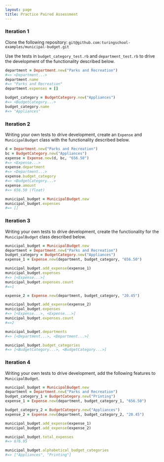 ```yaml
---
layout: page
title: Practice Paired Assessment
---
```


### Iteration 1

Clone the following repository: `git@github.com:turingschool-examples/municipal-budget.git`

Use the tests in `budget_category_test.rb` and `department_test.rb` to drive the development of the functionality described below.

```ruby
department = Department.new("Parks and Recreation")
#=> <Department...>
department.name
#=> "Parks and Recreation"
department.expenses = []

budget_category = BudgetCategory.new("Appliances")
#=> <BudgetCategory...>
budget_category.name
#=> "Appliances"
```


### Iteration 2

Writing your own tests to drive development, create an `Expense` and `MunicipalBudget` class with the functionality described below.

```ruby
d = Department.new("Parks and Recreation")
bc = BudgetCategory.new("Appliances")
expense = Expense.new(d, bc, "656.50")
#=> <Expense...>
expense.department
#=> <Department...>
expense.budget_category
#=> <BudgetCategory...>
expense.amount
#=> 656.50 (float)

municipal_budget = MunicipalBudget.new
municipal_budget.expenses
#=> []
```


### Iteration 3

Writing your own tests to drive development, create the functionality for the `MunicipalBudget` class described below.

```ruby
municipal_budget = MunicipalBudget.new
department = Department.new("Parks and Recreation")
budget_category = BudgetCategory.new("Appliances")
expense_1 = Expense.new(department, budget_category, "656.50")

municipal_budget.add_expense(expense_1)
municipal_budget.expenses
#=> [<Expense...>]
municipal_budget.expenses.count
#=>1

expense_2 = Expense.new(department, budget_category, "20.45")

municipal_budget.add_expense(expense_2)
municipal_budget.expenses
#=> [<Expense...>, <Expense...>]
municipal_budget.expenses.count
#=>2

municipal_budget.departments
#=> [<Department...>, <Department...>]

municipal_budget.budget_categories
#=> [<BudgetCategory...>, <BudgetCategory...>]
```


### Iteration 4

Writing your own tests to drive development, add the following features to `MunicipalBudget`.

```ruby
municipal_budget = MunicipalBudget.new
department = Department.new("Parks and Recreation")
budget_category_1 = BudgetCategory.new("Printing")
expense_1 = Expense.new(department, budget_category_1, "656.50")

budget_category_2 = BudgetCategory.new("Appliances")
expense_2 = Expense.new(department, budget_category_2, "20.45")

municipal_budget.add_expense(expense_1)
municipal_budget.add_expense(expense_2)

municipal_budget.total_expenses
#=> 676.95

municipal_budget.alphabetical_budget_categories
#=> ["Appliances", "Printing"]
```
